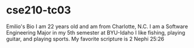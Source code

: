 # cse210-tc03

Emilio's Bio
I am 22 years old and am from Charlotte, N.C.
I am a Software Engineering Major in my 5th semester at BYU-Idaho
I like fishing, playing guitar, and playing sports.
My favorite scripture is 2 Nephi 25:26
